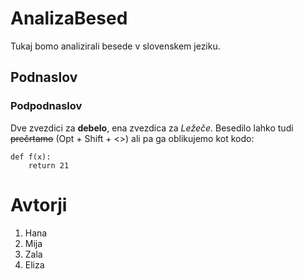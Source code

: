 # AnalizaBesed
Tukaj bomo analizirali besede v slovenskem jeziku.

## Podnaslov

### Podpodnaslov

Dve zvezdici za **debelo**, ena zvezdica za *Ležeče*. 
Besedilo lahko tudi ~~prečrtamo~~ (Opt + Shift + <>) ali pa ga 
oblikujemo
kot kodo:

```
def f(x):
    return 21
```

# Avtorji

1) Hana
2) Mija
3) Zala
4) Eliza
